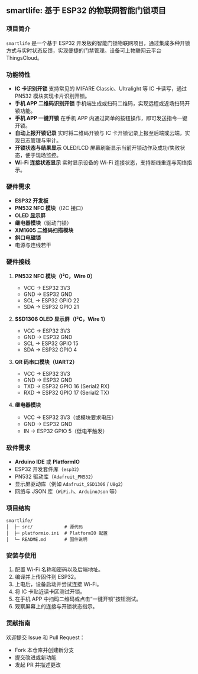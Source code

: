 ## smartlife: 基于 ESP32 的物联网智能门锁项目

### 项目简介

`smartlife` 是一个基于 ESP32 开发板的智能门锁物联网项目，通过集成多种开锁方式与实时状态反馈，实现便捷的门禁管理。设备可上物联网云平台ThingsCloud。

### 功能特性

* **IC 卡识别开锁**
  支持常见的 MIFARE Classic、Ultralight 等 IC 卡读写，通过 PN532 模块实现卡片识别开锁。
* **手机 APP 二维码识别开锁**
  手机端生成或扫码二维码，实现远程或近场扫码开锁功能。
* **手机 APP 一键开锁**
  在手机 APP 内通过简单的按钮操作，即可发送指令一键开锁。
* **自动上报开锁记录**
  实时将二维码开锁与 IC 卡开锁记录上报至后端或云端，实现日志管理与审计。
* **开锁状态与结果显示**
  OLED/LCD 屏幕刷新显示当前开锁动作及成功/失败状态，便于现场监控。
* **Wi-Fi 连接状态显示**
  实时显示设备的 Wi-Fi 连接状态，支持断线重连与网络指示。

### 硬件需求

* **ESP32 开发板**
* **PN532 NFC 模块**（I2C 接口）
* **OLED 显示屏**
* **继电器模块**（驱动门锁）
* **XM1605 二维码扫描模块**
* **斜口电磁锁**
* 电源与连线若干

### 硬件接线

1. **PN532 NFC 模块（I²C，Wire 0）**

   * VCC → ESP32 3V3
   * GND → ESP32 GND
   * SCL → ESP32 GPIO 22
   * SDA → ESP32 GPIO 21

2. **SSD1306 OLED 显示屏（I²C，Wire 1）**

   * VCC → ESP32 3V3
   * GND → ESP32 GND
   * SCL → ESP32 GPIO 15
   * SDA → ESP32 GPIO 4

3. **QR 码串口模块（UART2）**

   * VCC → ESP32 3V3
   * GND → ESP32 GND
   * TXD → ESP32 GPIO 16 (Serial2 RX)
   * RXD → ESP32 GPIO 17 (Serial2 TX)

4. **继电器模块**

   * VCC → ESP32 3V3（或模块要求电压）
   * GND → ESP32 GND
   * IN → ESP32 GPIO 5（低电平触发）

### 软件需求

* **Arduino IDE** 或 **PlatformIO**
* ESP32 开发套件库（`esp32`）
* PN532 驱动库（`Adafruit_PN532`）
* 显示屏驱动库（例如 `Adafruit_SSD1306` / `U8g2`）
* 网络与 JSON 库（`WiFi.h`、`ArduinoJson` 等）

### 项目结构

```
smartlife/
│  ├─ src/            # 源代码
│  ├─ platformio.ini  # PlatformIO 配置
│  └─ README.md       # 固件说明
```

### 安装与使用

1. 配置 Wi-Fi 名称和密码以及后端地址。
2. 编译并上传固件到 ESP32。
3. 上电后，设备启动并尝试连接 Wi-Fi。
4. 将 IC 卡贴近读卡区测试开锁。
5. 在手机 APP 中扫码二维码或点击“一键开锁”按钮测试。
6. 观察屏幕上的连接与开锁状态指示。

### 贡献指南

欢迎提交 Issue 和 Pull Request：

* Fork 本仓库并创建新分支
* 提交改进或新功能
* 发起 PR 并描述更改
